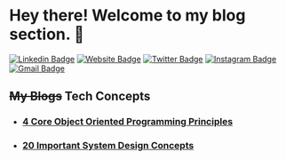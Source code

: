 # Hey there! Welcome to my blog section. 👋
[![Linkedin Badge](https://img.shields.io/badge/-mbsaiaditya-blue?style=flat&logo=Linkedin&logoColor=white&link=https://www.linkedin.com/in/mbsaiaditya/)](https://www.linkedin.com/in/mbsaiaditya/)
[![Website Badge](https://img.shields.io/badge/-mbsaiaditya.in-47CCCC?style=flat&logo=Google-Chrome&logoColor=white&link=https://jessicalim.me)](https://mbsaiaditya.in)
[![Twitter Badge](https://img.shields.io/badge/-@mbsaiaditya-1ca0f1?style=flat&labelColor=1ca0f1&logo=twitter&logoColor=white&link=https://twitter.com/_jesslim)](https://twitter.com/mbsaiaditya)
[![Instagram Badge](https://img.shields.io/badge/-@mbsaiaditya-purple?style=flat&logo=instagram&logoColor=white&link=https://instagram.com/https://www.instagram.com/mbsaiaditya/)](https://instagram.com/mbsaiaditya)
[![Gmail Badge](https://img.shields.io/badge/-mbsaiaditya-c14438?style=flat&logo=Gmail&logoColor=white&link=mailto:jessicalim813@gmail.com)](mailto:mbsaiaditya@gmail.com)

## ~~My Blogs~~ Tech Concepts

- ### [**4 Core Object Oriented Programming Principles**](/blogs/4-core-oops-principles/)
- ### [**20 Important System Design Concepts**](/blogs/20-important-system-design-concepts/)
<!-- - ### [**Proxy and Reverse Proxy Servers**](/proxy-reverse-proxy-servers/) -->

<!-- [**Greyfeathers pvt ltd.**](https://www.kpn.com/) • Internship \
Languages & Technologies: `Python`, `FastAPI`, `MongoDB`, `AWS`, `GCP` \ -->



